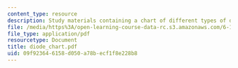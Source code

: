 ```yaml
---
content_type: resource
description: Study materials containing a chart of different types of diodes.
file: /media/https%3A/open-learning-course-data-rc.s3.amazonaws.com/6-101-introductory-analog-electronics-laboratory-spring-2007/09f923646158d050a78becf1f8e228b8_diode_chart.pdf
file_type: application/pdf
resourcetype: Document
title: diode_chart.pdf
uid: 09f92364-6158-d050-a78b-ecf1f8e228b8
---
```

